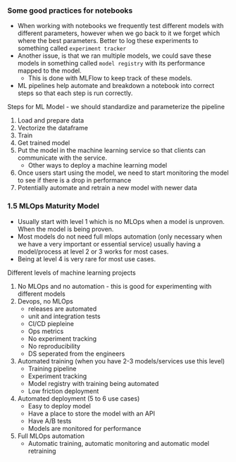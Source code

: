 
### Some good practices for notebooks

- When working with notebooks we frequently test different models with different parameters, however when we go back to it we forget which where the best parameters. Better to log these experiments to something called `experiment tracker`
- Another issue, is that we ran multiple models, we could save these models in something called `model registry` with its performance mapped to the model.
    - This is done with MLFlow to keep track of these models.
- ML pipelines help automate and breakdown a notebook into correct steps so that each step is run correctly.

Steps for ML Model - we should standardize and parameterize the pipeline
1. Load and prepare data
2. Vectorize the dataframe
3. Train
4. Get trained model 
5. Put the model in the machine learning service so that clients can communicate with the service.
    - Other ways to deploy a machine learning model
6. Once users start using the model, we need to start monitoring the model to see if there is a drop in performance
7. Potentially automate and retrain a new model with newer data 


### 1.5 MLOps Maturity Model

- Usually start with level 1 which is no MLOps when a model is unproven. When the model is being proven.
- Most models do not need full mlops automation (only necessary when we have a very important or essential service) usually having a model/process at level 2 or 3 works for most cases.
- Being at level 4 is very rare for most use cases.

Different levels of machine learning projects
1. No MLOps and no automation - this is good for experimenting with different models
2. Devops, no MLOps 
    - releases are automated
    - unit and integration tests
    - CI/CD piepleine
    - Ops metrics
    - No experiment tracking
    - No reproducibility
    - DS seperated from the engineers
3. Automated training (when you have 2-3 models/services use this level)
    - Training pipeline
    - Experiment tracking
    - Model registry with training being automated
    - Low friction deployment
4. Automated deployment (5 to 6 use cases)
    - Easy to deploy model
    - Have a place to store the model with an API
    - Have A/B tests 
    - Models are monitored for performance
5. Full MLOps automation
    - Automatic training, automatic monitoring and automatic model retraining

